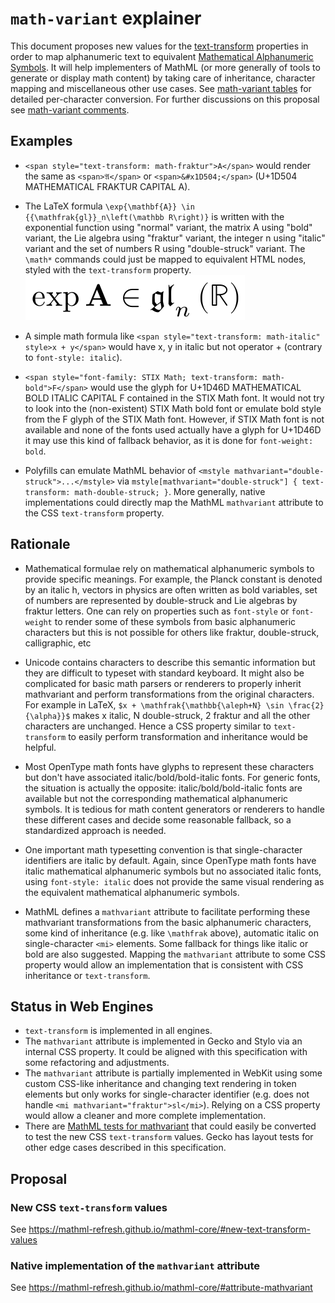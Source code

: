 # `math-variant` explainer

This document proposes new values for the
[text-transform](https://drafts.csswg.org/css-text-3/#text-transform) properties
in order to map alphanumeric text to equivalent
[Mathematical Alphanumeric Symbols](https://en.wikipedia.org/wiki/Mathematical_Alphanumeric_Symbols). It will help implementers of MathML (or more generally of
tools to generate or display math content) by taking care of inheritance,
character mapping and miscellaneous other use cases. See
[math-variant tables](math-variant-tables.md) for detailed per-character
conversion. For further discussions
on this proposal see [math-variant comments](math-variant-comments.md).

## Examples

* `<span style="text-transform: math-fraktur">A</span>` would render the same as
  `<span>𝔄</span>` or `<span>&#x1D504;</span>`
  (U+1D504 MATHEMATICAL FRAKTUR CAPITAL A).

* The LaTeX formula
  `\exp{\mathbf{A}} \in {{\mathfrak{gl}}_n\left(\mathbb R\right)}`
  is written with the exponential function using "normal" variant,
  the matrix A using "bold" variant, the Lie algebra using "fraktur" variant,
  the integer n using "italic" variant and the set of numbers R using "double-struck"
  variant. The `\math*` commands could just be mapped to
  equivalent HTML nodes, styled with the `text-transform` property.
  ![\exp{\mathbf{A}} \in {{\mathfrak{gl}}_n\left(\mathbb R\right)}](/math-variant-latex-example.png)

* A simple math formula like
  `<span style="text-transform: math-italic" style>x + y</span>` would have x, y in
   italic but not operator + (contrary to `font-style: italic`).

* `<span style="font-family: STIX Math; text-transform: math-bold">F</span>` would use
  the glyph for U+1D46D MATHEMATICAL BOLD ITALIC CAPITAL F contained in the
  STIX Math font. It would not try to look into the (non-existent) STIX Math
  bold font or emulate bold style from the F glyph of the STIX Math font.
  However, if STIX Math font is not available and none of the fonts used
  actually have a glyph for U+1D46D it may use this kind of fallback behavior,
  as it is done for `font-weight: bold`.

* Polyfills can emulate MathML behavior of
  `<mstyle mathvariant="double-struck">...</mstyle>`
  via `mstyle[mathvariant="double-struck"] { text-transform: math-double-struck; }`.
  More generally, native implementations could directly map the MathML
  `mathvariant` attribute to the CSS `text-transform` property.

## Rationale

* Mathematical formulae rely on mathematical alphanumeric symbols
  to provide specific meanings. For example, the Planck constant is denoted by
  an italic h, vectors in physics are often written as bold variables, set of
  numbers are represented by double-struck and Lie algebras by fraktur letters.
  One can rely on properties such as `font-style` or `font-weight` to render
  some of these symbols from basic alphanumeric characters but this is not
  possible for others like fraktur, double-struck, calligraphic, etc

* Unicode contains characters to describe this semantic information but they
  are difficult to typeset with standard keyboard. It might also be
  complicated for basic math parsers or renderers to properly inherit
  mathvariant and perform transformations from the original characters. For
  example in LaTeX,
  `$x + \mathfrak{\mathbb{\aleph+N} \sin \frac{2}{\alpha}}$` makes
  x italic, N double-struck, 2 fraktur and all the other characters are
  unchanged. Hence a CSS property similar to `text-transform` to easily perform
  transformation and inheritance would be helpful.

* Most OpenType math fonts have glyphs to represent these characters but don't
  have associated italic/bold/bold-italic fonts. For generic fonts, the
  situation is actually the opposite: italic/bold/bold-italic fonts are
  available but not the corresponding mathematical alphanumeric symbols. It
  is tedious for math content generators or renderers to handle these
  different cases and decide some reasonable fallback, so a standardized
  approach is needed.

* One important math typesetting convention is that single-character
  identifiers are italic by default. Again, since OpenType math fonts have
  italic mathematical alphanumeric symbols but no associated italic fonts,
  using `font-style: italic` does not provide the same visual rendering as
  the equivalent mathematical alphanumeric symbols.

* MathML defines a `mathvariant` attribute to facilitate performing these
  mathvariant transformations from the basic alphanumeric characters,
  some kind of inheritance (e.g. like `\mathfrak` above), automatic italic
  on single-character `<mi>` elements. Some fallback for things like italic
  or bold are also suggested.
  Mapping the `mathvariant` attribute to some CSS property would allow
  an implementation that is consistent with CSS inheritance or `text-transform`.

## Status in Web Engines

* `text-transform` is implemented in all engines.
* The `mathvariant` attribute is implemented in Gecko and Stylo via an internal
  CSS property.
  It could be aligned with this specification with some refactoring and adjustments.
* The `mathvariant` attribute is partially implemented in WebKit using some custom
  CSS-like inheritance and changing text rendering in token
  elements but only works for single-character identifier (e.g. does not handle
  `<mi mathvariant="fraktur">sl</mi>`). Relying on a CSS property would
  allow a cleaner and more complete implementation.
* There are [MathML tests for mathvariant](https://github.com/web-platform-tests/wpt/tree/master/mathml/relations/css-styling) that could easily be converted
  to test the new CSS `text-transform` values. Gecko has layout tests for other edge cases
  described in this specification.

## Proposal

### New CSS `text-transform` values

See https://mathml-refresh.github.io/mathml-core/#new-text-transform-values

### Native implementation of the `mathvariant` attribute

See https://mathml-refresh.github.io/mathml-core/#attribute-mathvariant

